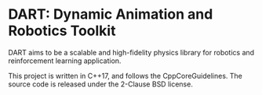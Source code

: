 # DART: Dynamic Animation and Robotics Toolkit

DART aims to be a scalable and high-fidelity physics library for robotics and reinforcement learning application.

This project is written in C++17, and follows the CppCoreGuidelines. The source code is released under the 2-Clause BSD license.
